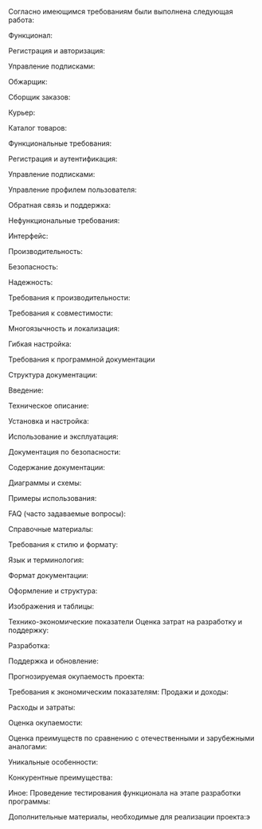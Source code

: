 Согласно имеющимся требованиям были выполнена следующая работа:

Функционал:

  Регистрация и авторизация: 
  
  Управление подписками:
  
  Обжарщик: 
  
  Сборщик заказов: 
  
  Курьер:
  
  Каталог товаров: 

Функциональные требования:

  Регистрация и аутентификация:
  
  Управление подписками:
  
  Управление профилем пользователя:
  
  Обратная связь и поддержка:

Нефункциональные требования:

  Интерфейс:
  
  Производительность:
  
  Безопасность:
  
  Надежность:
  
  Требования к производительности:
  
  Требования к совместимости:
  
  Многоязычность и локализация:
  
  Гибкая настройка:

Требования к программной документации 

  Структура документации:
  
  Введение:
  
  Техническое описание:
  
  Установка и настройка:
  
  Использование и эксплуатация:
  
  Документация по безопасности:
  
  Содержание документации:
  
  Диаграммы и схемы:
  
  Примеры использования:
  
  FAQ (часто задаваемые вопросы):
  
  Справочные материалы:
  
  Требования к стилю и формату:
  
  Язык и терминология:
  
  Формат документации:
  
  Оформление и структура:
  
  Изображения и таблицы:
  
  Технико-экономические показатели Оценка затрат на разработку и поддержку:
  
  Разработка:
  
  Поддержка и обновление:
  
  Прогнозируемая окупаемость проекта:

Требования к экономическим показателям:
  Продажи и доходы:
  
  Расходы и затраты:
  
  Оценка окупаемости:
  
  Оценка преимуществ по сравнению с отечественными и зарубежными аналогами:
  
  Уникальные особенности:
  
  Конкурентные преимущества:

Иное:
  Проведение тестирования функционала на этапе разработки программы:

  Дополнительные материалы, необходимые для реализации проекта:э
